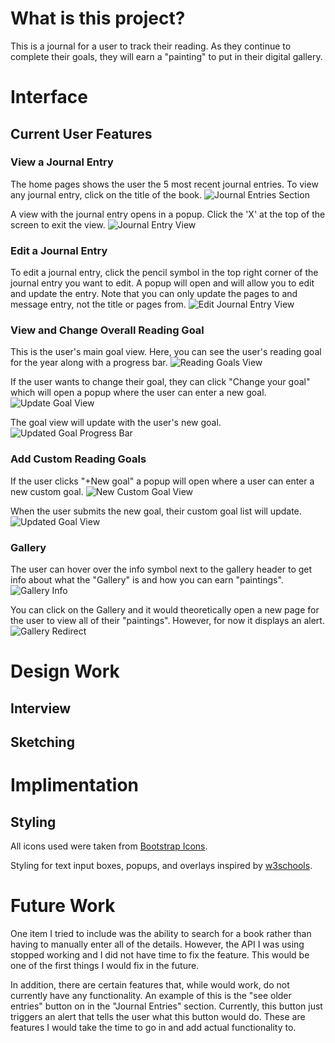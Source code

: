 # What is this project?
This is a journal for a user to track their reading. As they continue to complete their goals, they will earn a "painting" to put in their digital gallery.

# Interface
## Current User Features
### View a Journal Entry
The home pages shows the user the 5 most recent journal entries. To view any journal entry, click on the title of the book.
![Journal Entries Section](/journal-project/static/screenshots/image.png)

A view with the journal entry opens in a popup. Click the 'X' at the top of the screen to exit the view.
![Journal Entry View](/journal-project/static/screenshots/image-1.png)
### Edit a Journal Entry
To edit a journal entry, click the pencil symbol in the top right corner of the journal entry you want to edit. A popup will open and will allow you to edit and update the entry. Note that you can only update the pages to and message entry, not the title or pages from.
![Edit Journal Entry View](image.png)
### View and Change Overall Reading Goal
This is the user's main goal view. Here, you can see the user's reading goal for the year along with a progress bar.
![Reading Goals View](image-2.png)

If the user wants to change their goal, they can click "Change your goal" which will open a popup where the user can enter a new goal.
![Update Goal View](image-3.png)

The goal view will update with the user's new goal.
![Updated Goal Progress Bar](image-4.png)
### Add Custom Reading Goals
If the user clicks "+New goal" a popup will open where a user can enter a new custom goal.
![New Custom Goal View](image-5.png)

When the user submits the new goal, their custom goal list will update.
![Updated Goal View](image-6.png)

### Gallery
The user can hover over the info symbol next to the gallery header to get info about what the "Gallery" is and how you can earn "paintings".
![Gallery Info](<Screenshot 2025-09-23 211151.png>)

You can click on the Gallery and it would theoretically open a new page for the user to view all of their "paintings". However, for now it displays an alert.
![Gallery Redirect](image-1.png)



# Design Work
## Interview
## Sketching
##

# Implimentation
##
## Styling
All icons used were taken from [Bootstrap Icons](https://icons.getbootstrap.com/).

Styling for text input boxes, popups, and overlays inspired by [w3schools](https://www.w3schools.com/css/default.asp).

# Future Work
One item I tried to include was the ability to search for a book rather than having to manually enter all of the details. However, the API I was using stopped working and I did not have time to fix the feature. This would be one of the first things I would fix in the future.

In addition, there are certain features that, while would work, do not currently have any functionality. An example of this is the "see older entries" button on in the "Journal Entries" section. Currently, this button just triggers an alert that tells the user what this button would do. These are features I would take the time to go in and add actual functionality to.




